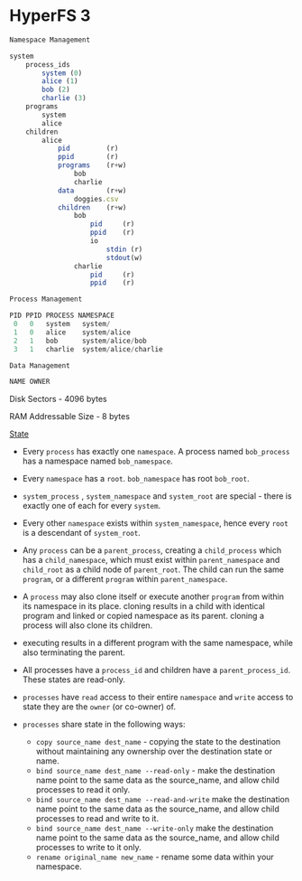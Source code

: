 # HyperFS 3

```jsx
Namespace Management

system
	process_ids
		system (0)
		alice (1)
		bob (2)
		charlie (3)
	programs
		system
		alice
	children
		alice
			pid         (r)
			ppid        (r)
			programs    (r+w)
				bob
				charlie
			data        (r+w)
				doggies.csv
			children    (r+w)
				bob
					pid     (r)
					ppid    (r)
					io    
						stdin (r)
						stdout(w)
				charlie
					pid     (r)
					ppid    (r)

Process Management

PID PPID PROCESS NAMESPACE    
 0   0   system   system/
 1   0   alice    system/alice
 2   1   bob      system/alice/bob
 3   1   charlie  system/alice/charlie

Data Management

NAME OWNER 

```

Disk Sectors - 4096 bytes

RAM Addressable Size - 8 bytes

[State](File%20System%20641048d8cbdd4fe28097e4472031317e/State%20f89fe0d84d684e28acc00a248b00c20f.csv)

- Every `process` has exactly one `namespace`. A process named `bob_process` has a namespace named `bob_namespace`.
- Every `namespace` has a `root`. `bob_namespace` has root `bob_root`.
- `system_process` , `system_namespace` and `system_root` are special - there is exactly one of each for every `system`.
- Every other `namespace` exists within `system_namespace`, hence every `root` is a descendant of `system_root`.
- Any `process` can be a `parent_process`, creating a `child_process` which has a `child_namespace`, which must exist within `parent_namespace` and `child_root` as a child node of `parent_root`.  The child can run the same `program`, or a different `program` within `parent_namespace`.
- A `process` may also clone itself or execute another `program` from within its namespace in its place. cloning results in a child with identical program and linked or copied namespace as its parent.  cloning a process will also clone its children.
- executing results in a different program with the same namespace, while also terminating the parent.

- All processes have a `process_id` and children have a `parent_process_id`. These states are read-only.
- `processes` have `read` access to their entire `namespace` and `write` access to state they are the `owner` (or co-owner) of.
- `processes` share state in the following ways:
    - `copy source_name dest_name` - copying the state to the destination without maintaining any ownership over the destination state or name.
    - `bind source_name dest_name --read-only` - make the destination name point to the same data as the source_name, and allow child processes to read it only.
    - `bind source_name dest_name --read-and-write` make the destination name point to the same data as the source_name, and allow child processes to read and write to it.
    - `bind source_name dest_name --write-only` make the destination name point to the same data as the source_name, and allow child processes to write to it only.
    - `rename original_name new_name`  - rename some data within your namespace.
